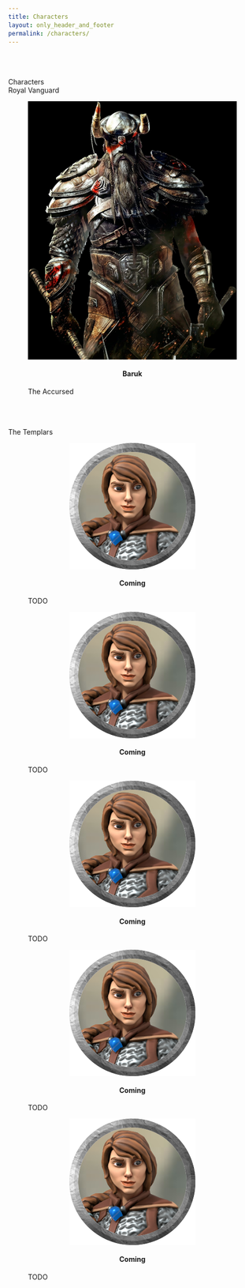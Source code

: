 ```yaml
---
title: Characters
layout: only_header_and_footer
permalink: /characters/
---
```



<div class="section" id="about">
  <div class="container">
    <br>
    <br>
    <br>
    <div class="h1 text-center mb-4 title">
      Characters
    </div>
    <div class="h2 text-left mb-4 title">
      Royal Vanguard
    </div>    
    <div class="tab-content gallery mt-5">
      <div class="tab-pane active" id="miscellaneous1">
        <div class="ml-auto mr-auto">
          <div class="row">
            <div class="col-md-2">
              <div class="cc-porfolio-image img-raised" data-aos="fade-up" data-aos-anchor-placement="top-bottom">
                <figure class="cc-effect"><img style="display:block;margin-left: auto;margin-right: auto;" src="/pages/characters/Baruk/BarukImage.jpg" alt="Image"/>
                <h4 style="text-align:center">Baruk</h4>
                  <figcaption>
                    <a href="royal_vanguard/baruk"></a>
                    <div class="h4">The Accursed</div>
                  </figcaption>
                </figure>
              </div>
            </div>
          </div>
        </div>
      </div>
    </div>
    <br>
    <br>
    <br>
    <div class="h2 text-left mb-4 title">
      The Templars
    </div>    
    <div class="tab-content gallery mt-5">
      <div class="tab-pane active" id="miscellaneous1">
        <div class="ml-auto mr-auto">
          <div class="row">
            <div class="col">
              <div class="cc-porfolio-image img-raised" data-aos="fade-up" data-aos-anchor-placement="top-bottom">
                <figure class="cc-effect"><img style="display:block;margin-left: auto;margin-right: auto;" src="/assets/images/project-legacy_of_reality-character-auriol.png" alt="Image"/>
                <h4 style="text-align:center">Coming</h4>
                  <figcaption>
                    <a href="ERROR"></a>
                    <div class="h4">TODO</div>
                  </figcaption>
                </figure>
              </div>
            </div>
            <div class="col">
              <div class="cc-porfolio-image img-raised" data-aos="fade-up" data-aos-anchor-placement="top-bottom">
                <figure class="cc-effect"><img style="display:block;margin-left: auto;margin-right: auto;" src="/assets/images/project-legacy_of_reality-character-auriol.png" alt="Image"/>
                <h4 style="text-align:center">Coming</h4>
                  <figcaption>
                    <a href="ERROR"></a>
                    <div class="h4">TODO</div>
                  </figcaption>
                </figure>
              </div>
            </div>
            <div class="col">
              <div class="cc-porfolio-image img-raised" data-aos="fade-up" data-aos-anchor-placement="top-bottom">
                <figure class="cc-effect"><img style="display:block;margin-left: auto;margin-right: auto;" src="/assets/images/project-legacy_of_reality-character-auriol.png" alt="Image"/>
                <h4 style="text-align:center">Coming</h4>
                  <figcaption>
                    <a href="ERROR"></a>
                    <div class="h4">TODO</div>
                  </figcaption>
                </figure>
              </div>
            </div>
            <div class="col">
              <div class="cc-porfolio-image img-raised" data-aos="fade-up" data-aos-anchor-placement="top-bottom">
                <figure class="cc-effect"><img style="display:block;margin-left: auto;margin-right: auto;" src="/assets/images/project-legacy_of_reality-character-auriol.png" alt="Image"/>
                <h4 style="text-align:center">Coming</h4>
                  <figcaption>
                    <a href="ERROR"></a>
                    <div class="h4">TODO</div>
                  </figcaption>
                </figure>
              </div>
            </div>
            <div class="col">
              <div class="cc-porfolio-image img-raised" data-aos="fade-up" data-aos-anchor-placement="top-bottom">
                <figure class="cc-effect"><img style="display:block;margin-left: auto;margin-right: auto;" src="/assets/images/project-legacy_of_reality-character-auriol.png" alt="Image"/>
                <h4 style="text-align:center">Coming</h4>
                  <figcaption>
                    <a href="ERROR"></a>
                    <div class="h4">TODO</div>
                  </figcaption>
                </figure>
              </div>
            </div>
          </div>
        </div>
      </div>
    </div>



  </div>
</div>

